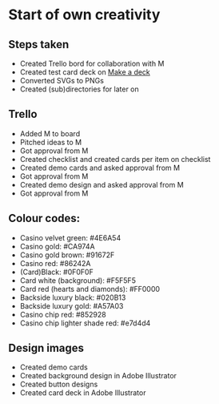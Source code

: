 # Start of own creativity

## Steps taken
- Created Trello bord for collaboration with M
- Created test card deck on [Make a deck](https://www.me.uk/cards/makeadeck.cgi)
- Converted SVGs to PNGs
- Created (sub)directories for later on

## Trello
- Added M to board
- Pitched ideas to M
- Got approval from M
- Created checklist and created cards per item on checklist
- Created demo cards and asked approval from M
- Got approval from M
- Created demo design and asked approval from M
- Got approval from M

## Colour codes:
- Casino velvet green: #4E6A54
- Casino gold: #CA974A
- Casino gold brown: #91672F
- Casino red: #86242A
- (Card)Black: #0F0F0F
- Card white (background): #F5F5F5
- Card red (hearts and diamonds): #FF0000
- Backside luxury black: #020B13
- Backside luxury gold: #A57A03
- Casino chip red: #852928
- Casino chip lighter shade red: #e7d4d4

## Design images
- Created demo cards
- Created background design in Adobe Illustrator 
- Created button designs
- Created card deck in Adobe Illustrator